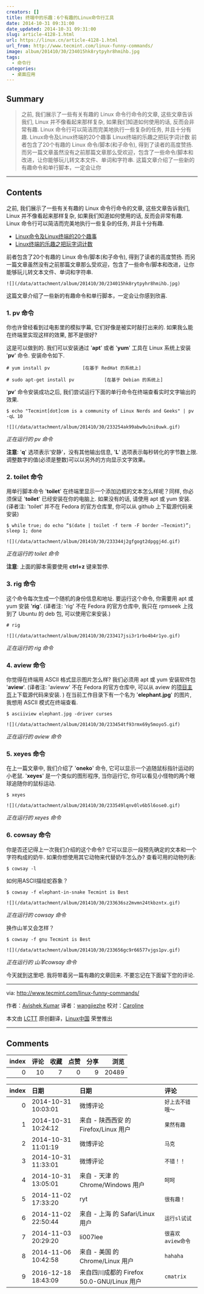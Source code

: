 ```yaml
---
creators: []
title: 终端中的乐趣：6个有趣的Linux命令行工具
date: 2014-10-31 09:31:00
date_updated: 2014-10-31 09:31:00
slug: article-4128-1.html
url: https://linux.cn/article-4128-1.html
url_from: http://www.tecmint.com/linux-funny-commands/
image: album/201410/30/234015hk8rytpyhr8hmihb.jpg
tags:
  - 命令行
categories:
  - 桌面应用
---
```


## Summary

> 之前, 我们展示了一些有关有趣的 Linux 命令行命令的文章, 这些文章告诉我们, Linux 并不像看起来那样复杂, 如果我们知道如何使用的话, 反而会非常有趣. Linux 命令行可以简洁而完美地执行一些复杂的任务, 并且十分有趣.  Linux命令及Linux终端的20个趣事 Linux终端的乐趣之把玩字词计数  前者包含了20个有趣的 Linux 命令/脚本(和子命令), 得到了读者的高度赞扬. 而另一篇文章虽然没有之前那篇文章那么受欢迎，包含了一些命令/脚本和改进，让你能够玩儿转文本文件、单词和字符串.  这篇文章介绍了一些新的有趣命令和单行脚本，一定会让你

***

<!-- more -->

## Contents

之前, 我们展示了一些有关有趣的 Linux 命令行命令的文章, 这些文章告诉我们, Linux 并不像看起来那样复杂, 如果我们知道如何使用的话, 反而会非常有趣. Linux 命令行可以简洁而完美地执行一些复杂的任务, 并且十分有趣.

* [Linux命令及Linux终端的20个趣事](https://linux.cn/article-2831-1.html)
* [Linux终端的乐趣之把玩字词计数](https://linux.cn/article-4088-1.html)

前者包含了20个有趣的 Linux 命令/脚本(和子命令), 得到了读者的高度赞扬. 而另一篇文章虽然没有之前那篇文章那么受欢迎，包含了一些命令/脚本和改进，让你能够玩儿转文本文件、单词和字符串.

`![](/data/attachment/album/201410/30/234015hk8rytpyhr8hmihb.jpg)`

这篇文章介绍了一些新的有趣命令和单行脚本，一定会让你感到欣喜.

### 1. pv 命令

你也许曾经看到过电影里的模拟字幕, 它们好像是被实时敲打出来的. 如果我么能在终端里实现这样的效果, 那不是很好?

这是可以做到的. 我们可以安装通过 '**apt**' 或者 '**yum**' 工具在 Linux 系统上安装 '**pv**' 命令. 安装命令如下.

```shell
# yum install pv            [在基于 RedHat 的系统上]

# sudo apt-get install pv           [在基于 Debian 的系统上]
```

'**pv**' 命令安装成功之后, 我们尝试运行下面的单行命令在终端查看实时文字输出的效果.

```shell
$ echo "Tecmint[dot]com is a community of Linux Nerds and Geeks" | pv -qL 10 
```

`![](/data/attachment/album/201410/30/233254ak99abw9u1ni0uwk.gif)`

*正在运行的 pv 命令*

**注意**: '**q**' 选项表示'安静'，没有其他输出信息, '**L**' 选项表示每秒转化的字节数上限. 调整数字的值(必须是整数)可以以另外的方向显示文字效果。

### 2. toilet 命令

用单行脚本命令 '**toilet**' 在终端里显示一个添加边框的文本怎么样呢？同样, 你必须保证 '**toilet**' 已经安装在你的电脑上. 如果没有的话, 请使用 apt 或 yum 安装. (译者注: 'toilet' 并不在 Fedora 的官方仓库里, 你可以从 github 上下载源代码来安装)

```shell
$ while true; do echo “$(date | toilet -f term -F border –Tecmint)”; sleep 1; done
```

`![](/data/attachment/album/201410/30/233344j2gfgogt2dpggj4d.gif)`

*正在运行的 toilet 命令*

**注意**: 上面的脚本需要使用 **ctrl+z** 键来暂停.

### 3. rig 命令

这个命令每次生成一个随机的身份信息和地址. 要运行这个命令, 你需要用 apt 或 yum 安装 '**rig**'. (译者注: 'rig' 不在 Fedora 的官方仓库中, 我只在 rpmseek 上找到了 Ubuntu 的 deb 包, 可以使用它来安装.)

```shell
# rig
```

`![](/data/attachment/album/201410/30/233417jsi3r1rbo4b4r1yo.gif)`

*正在运行的 rig 命令*

### 4. aview 命令

你觉得在终端用 ASCII 格式显示图片怎么样? 我们必须用 apt 或 yum 安装软件包 '**aview**'. (译者注: 'avieww' 不在 Fedora 的官方仓库中, 可以从 aview 的[项目主页](http://aa-project.sourceforge.net/aview/)上下载源代码来安装. ) 在当前工作目录下有一个名为 '**elephant.jpg**' 的图片, 我想用 ASCII 模式在终端查看.

```shell
$ asciiview elephant.jpg -driver curses 
```

`![](/data/attachment/album/201410/30/233454tf93rmx69y5moyo5.gif)`

*正在运行的 aview 命令*

### 5. xeyes 命令

在上一篇文章中, 我们介绍了 '**oneko**' 命令, 它可以显示一个追随鼠标指针运动的小老鼠. '**xeyes**' 是一个类似的图形程序, 当你运行它, 你可以看见小怪物的两个眼球追随你的鼠标运动.

```shell
$ xeyes
```

`![](/data/attachment/album/201410/30/233549lqnv0lv6b5l6ose0.gif)`

*正在运行的 xeyes 命令*

### 6. cowsay 命令

你是否还记得上一次我们介绍的这个命令? 它可以显示一段预先确定的文本和一个字符构成的奶牛. 如果你想使用其它动物来代替奶牛怎么办? 查看可用的动物列表:

```shell
$ cowsay -l 
```

如何用ASCII描绘蛇吞象？

```shell
$ cowsay -f elephant-in-snake Tecmint is Best 
```

`![](/data/attachment/album/201410/30/233636sz2mvmn24tkbzntx.gif)`

*正在运行的 cowsay 命令*

换作山羊又会怎样？

```shell
$ cowsay -f gnu Tecmint is Best 
```

`![](/data/attachment/album/201410/30/233656gc9r66577vjgs1pv.gif)`

*正在运行的 山羊cowsay 命令*

今天就到这里吧. 我将带着另一篇有趣的文章回来. 不要忘记在下面留下您的评论.

---

via: <http://www.tecmint.com/linux-funny-commands/>

作者：[Avishek Kumar](http://www.tecmint.com/author/avishek/) 译者：[wangjiezhe](https://github.com/wangjiezhe) 校对：[Caroline](https://github.com/carolinewuyan)

本文由 [LCTT](https://github.com/LCTT/TranslateProject) 原创翻译，[Linux中国](https://linux.cn/) 荣誉推出

***

## Comments


|   index |   评论 |   收藏 |   点赞 |   分享 |   浏览 |
|--------:|-------:|-------:|-------:|-------:|-------:|
|       0 |     10 |      7 |      0 |      9 |  20489 |

|   index | 日期                | 日期                                       | 评论               |
|--------:|:--------------------|:-------------------------------------------|:-------------------|
|       0 | 2014-10-31 10:03:01 | 微博评论                                   | `好上去不错哦～`   |
|       1 | 2014-10-31 10:24:12 | 来自 - 陕西西安 的 Firefox/Linux 用户      | `果然有趣`         |
|       2 | 2014-10-31 11:01:19 | 微博评论                                   | `马克`             |
|       3 | 2014-10-31 11:33:01 | 微博评论                                   | `不错！！`         |
|       4 | 2014-10-31 13:05:01 | 来自 - 天津 的 Chrome/Windows 用户         | `呵呵`             |
|       5 | 2014-11-02 17:33:20 | ryt                                        | `很有趣！`         |
|       6 | 2014-11-02 22:50:44 | 来自 - 上海 的 Safari/Linux 用户           | `运行sl试试`       |
|       7 | 2014-11-03 20:29:20 | li007lee                                   | `很喜欢 aview命令` |
|       8 | 2014-11-06 10:42:58 | 来自 - 美国 的 Chrome/Linux 用户           | `hahaha`           |
|       9 | 2016-12-18 18:43:09 | 来自四川成都的 Firefox 50.0-GNU/Linux 用户 | `cmatrix`          |
